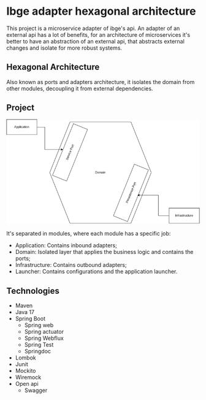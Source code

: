 # Ibge adapter hexagonal architecture

This project is a microservice adapter of ibge's api.
An adapter of an external api has a lot of benefits, 
for an architecture of microservices it's better to have an abstraction of an external api, 
that abstracts external changes and isolate for more robust systems.

## Hexagonal Architecture
Also known as ports and adapters architecture, it isolates the domain
from other modules, decoupling it from external dependencies.

## Project

![](images/hexagonal-architecture.png)

It's separated in modules, where each module has a specific job:
* Application: Contains inbound adapters;
* Domain: Isolated layer that applies the business logic and contains the ports;
* Infrastructure: Contains outbound adapters;
* Launcher: Contains configurations and the application launcher.

## Technologies
- Maven
- Java 17 
- Spring Boot 
  - Spring web
  - Spring actuator
  - Spring Webflux
  - Spring Test
  - Springdoc
- Lombok
- Junit
- Mockito
- Wiremock
- Open api
  - Swagger
